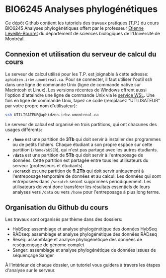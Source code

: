 # BIO6245 Analyses phylogénétiques

Ce dépôt Github contient les tutoriels des travaux pratiques (T.P.) du cours BIO6245 Analyses phylogénétiques 
offert par le professeur [Étienne Léveillé-Bourret](https://irbv.umontreal.ca/le-personnel/etienne-leveille/) 
du département de sciences biologiques de l'Université de Montréal.

## Connexion et utilisation du serveur de calcul du cours
Le serveur de calcul utilisé pour les T.P. est joignable à cette adresse: `aphidzen.irbv.umontreal.ca`. Pour se connecter, il faut 
utiliser l'outil ssh dans une ligne de commande Unix (ligne de commande native sur Macintosh et Linux). 
Les versions récentes de Windows offrent aussi l'option d'atteindre une ligne de commande Unix via le 
[service WSL](https://learn.microsoft.com/windows/wsl/tutorials/linux). Une fois en ligne de commande 
Unix, tapez ce code (remplacez "UTILISATEUR" par votre propre nom d'utilisateur):  
```bash
ssh UTILISATEUR@aphidzen.irbv.umontreal.ca

```

Le serveur de calcul est organisé en trois partitions, qui ont chacunes des usages différents:
- **`/home`** est une partition de **3Tb** qui doit servir à installer des programmes ou de petits 
fichiers. Chaque étudiant a son propre espace sur cette partition (`/home/$USER`), qui n'est pas partagé 
avec les autres étudiants.
- **`/data`** est une partition de **5Tb** qui doit servir à l'entreposage de données. Cette partition 
est partagée entre tous les utilisateurs du serveur (professeurs et étudiants). 
- **`/scratch`** est une partition de **9.2Tb** qui doit servir uniquement à l'entreposage temporaire 
de données et au calcul. Les données qui sont entreposées dans `/scratch` seront supprimées 
périodiquement. Les utilisateurs doivent donc transférer les résultats essentiels de leurs analyses 
vers `/data` ou vers `/home` pour l'entreposage à plus long terme.

## Organisation du Github du cours

Les travaux sont organisés par thème dans des dossiers:
- HybSeq: assemblage et analyse phylogénétique des données HybSeq
- RADseq: assemblage et analyse phylogénétique des données RADseq
- Reseq: assemblage et analyse phylogénétique des données de reséquençage de génome complet
- Sanger: assemblage et analyse phylogénétique de données issues de séquençage Sanger

À l'intérieur de chaque dossier, un tutoriel vous guidera à travers les étapes d'analyse sur le serveur.
